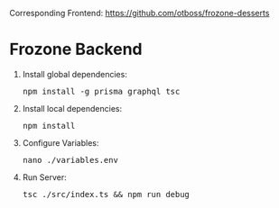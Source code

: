 Corresponding Frontend: <a href="https://github.com/otboss/frozone-desserts">https://github.com/otboss/frozone-desserts</a>

<h1>Frozone Backend</h1>

<ol>
    <li>Install global dependencies: </li>
    <pre>npm install -g prisma graphql tsc</pre>
    <li>Install local dependencies: </li>
    <pre>npm install</pre>
    <li>Configure Variables: </li>
    <pre>nano ./variables.env</pre>
    <li>Run Server: </li>
    <pre>tsc ./src/index.ts && npm run debug</pre>
</ol> 

